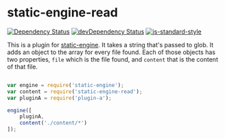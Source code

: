 # static-engine-read

[![Dependency Status](https://david-dm.org/erickmerchant/static-engine-read.svg?style=flat-square)](https://david-dm.org/erickmerchant/static-engine-read) [![devDependency Status](https://david-dm.org/erickmerchant/static-engine-read/dev-status.svg?style=flat-square)](https://david-dm.org/erickmerchant/static-engine-read#info=devDependencies) [![js-standard-style](https://img.shields.io/badge/code%20style-standard-brightgreen.svg?style=flat)](https://github.com/feross/standard)

This is a plugin for [static-engine](https://github.com/erickmerchant/static-engine). It takes a string that's passed to glob. It adds an object to the array for every file found. Each of those objects has two properties, `file` which is the file found, and `content` that is the content of that file.

```javascript

var engine = require('static-engine');
var content = require('static-engine-read');
var pluginA = require('plugin-a');

engine([
    pluginA,
    content('./content/*')
]);

```
